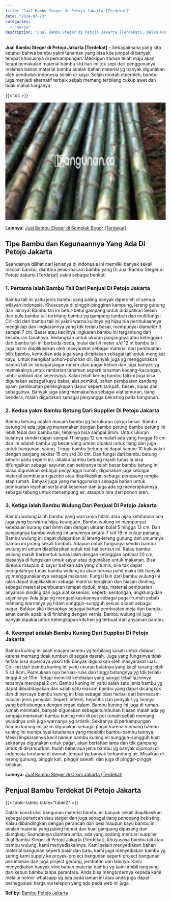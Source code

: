 ```yaml
---
title: "Jual Bambu Steger di Petojo Jakarta [Terdekat]"
date: "2024-07-23"
categories: 
  - "harga"
description: "Jual Bambu Steger di Petojo Jakarta [Terdekat]. Dalam konstruksi bangunan material bambu ini banyak sekali diaplikasikan sebagai perancah atau steger dan jug..."
---
```


**Jual Bambu Steger di Petojo Jakarta \[Terdekat\]** – Sebagaimana yang kita ketahui bahwa bambu yakni tanaman yang bisa kita jumpai di banyak tempat khususnya di perkampungan. Meskipun zaman telah maju akan tetapi pemakaian material bambu s/d hari ini tdk sepi dari penggunanya malahan bahan material bambu adalah bahan material yg banyak digunakan oleh penduduk indonesia selain dr kayu. Selain mudah diperoleh, bambu juga menjadi alternatif terbaik sebab memang terbilang cukup awet dan tidak mahal harganya.

{{< toc >}}

![Jual Bambu Steger di Petojo Jakarta [Terdekat]](/images/jual-bambu-tali-26.png)

**Lainnya:** [Jual Bambu Steger di Semplak Bogor \[Terdekat\]](https://bambu.bangunan.co/jual-bambu-steger-di-semplak-bogor-terdekat/)

## Tipe Bambu dan Kegunaannya Yang Ada Di Petojo Jakarta

Seandainya dilihat dari jenisnya di indonesia ini memiliki banyak sekali macam bambu, diantara jenis-macam bambu yang Di Jual Bambu Steger di Petojo Jakarta \[Terdekat\] yakni sebagai berikut;

### 1\. Pertama ialah Bambu Tali Dari Penjual Di Petojo Jakarta

Bambu tali ini yaitu jenis bambu yang paling banyak diperoleh di semua wilayah indonesia. Khususnya di pinggir-pinggiran kampung, lereng gunung dan lainnya. Bambu tali ini betul-betul gampang untuk didapatkan Selain dari pula bambu tali terbilang bambu yg gampang tumbuh dan multifungsi. Ciri-ciri dari bambu tali ini yakni warna kulitnya yg hijau tua permukaannya mengkilap dan lingkarannya yang tdk terlalu besar, mempunyai diameter 3 sampai 7 cm. Besar atau kecilnya lingkaran bambu ini tergantung dari kesuburan tanahnya. Sedangkan untuk ukuran panjangnya atau ketinggian dari bambu tali ini berbeda-beda, mulai dari 4 meter s/d 12 m bambu tali juga lazim diaplikasikan oleh masyarakat sebagai material dari pembuatan bilik bambu, kemudian ada juga yang diciptakan sebagai tali untuk mengikat kayu, untuk mengikat pohon-pohonan dll. Banyak juga yg menggunakan bambu tali ini sebagai pagar rumah atau pagar kebun dan juga banyak yg memakainya untuk rambatan tanaman seperti tanaman kacang-kacangan, umbi-umbian dan sejenisnya. Kalau telah kering bambu tali ini juga bisa digunakan sebagai kayu bakar, alat pemikul, bahan pembuatan kandang ayam, pembuatan perlengkapan dapur seperti tampah, besek, kipas dan sebagainya. Banyak juga yang memakainya sebagai alat jemuran, tiang bendera, malah digunakan sebagai penyangga bekisting pada bangunan.

### 2\. Kedua yakni Bambu Betung Dari Supplier Di Petojo Jakarta

Bambu betung adalah macam bambu yg berukuran cukup besar. Bambu betung ini ada juga yg menamakan dengan bambu petung bambu petung ini lebih tebal dari bambu tali, tebalnya bisa sampai 8mm. Untuk ukuran bulatnya sendiri dapat sampai 11 hingga 12 cm malah ada yang hingga 15 cm dan ini adalah bambu yg besar yang umum dipakai untuk tiang dan juga untuk bangunan, saung. Tinggi bambu betung ini dapat sampe 10 kaki yakni dengan panjang sekitar 15 cm s/d 30 cm. Dan fungsi dari bambu betung sendiri yaitu seperti ini; Jikalau bambu betung masih tunas ia bisa difungsikan sebagai sayuran dan sekiranya telah besar bambu betung ini biasa digunakan sebagai penyangga rumah, digunakan juga sebagai material pembuatan gazebo atau diaplikasikan sebagai penopang rangka atap rumah. Banyak juga yang menggunakan sebagai bahan untuk pembuatan lesehan serta alat kesenian dan juga ada yg menerapkannya sebagai tabung untuk menampung air, ataupun nira dari pohon aren.

### 3\. Ketiga ialah Bambu Wulung Dari Penjual Di Petojo Jakarta

Bambu wulung ialah bambu yang warnanya hitam atau hijau kehitaman ada juga yang berwarna hijau keunguan. Bambu wulung ini mempunyai ketebalan kurang dari 8mm dan dengan ukuran bulat 5 hingga 12 cm. Dan panjangnya bambu wulung ini umumnya antara 7 s/d 18 m cukup panjang. Bambu wulung ini dapat didapatkan di lereng-lereng gunung dan umumnya bambu ini jarang sekali tumbuh. Adapun untuk fungsinya sendiri bambu wulung ini umum diaplikasikan untuk hal-hal berikut ini. Kalau bambu wulung masih berbentuk tunas ialah dengan ketinggian optimal 20 cm, biasanya di fungsikan untuk sayur atau digunakan untuk makanan. Bisa direbus maupun di sayur bahkan ada yang ditumis, bila tdk dapat mengolahnya tunas bambu wulung ini akan berasa pahit maka tdk banyak yg menggunakannya sebagai makanan. Fungsi lain dari bambu wulung ini ialah dapat diaplikasikan sebagai material kerajinan dan hiasan dinding, sebagai material pembuatan tempat duduk, meja, material pembuatan anyaman dinding dan juga alat kesenian, seperti; kentongan, angklung dan sejenisnya. Ada juga yg mengaplikasikannya sebagai pagar rumah sebab memang warnanya yg hitam sungguh-sungguh sesuai dibuat sebagai pagar. Bahkan jika diterapkan sebagai bahan pembuatan meja dan bangku amat cantik apabila di finishing dengan vernis. Bambu wulung ini juga banyak dipakai untuk kelengkapan kitchen yg terbuat dari anyaman bambu.

### 4\. Keempat adalah Bambu Kuning Dari Supplier Di Petojo Jakarta

Bambu kuning ini ialah macam bambu yg terbilang susah untuk didapat karena memang tidak tumbuh di segala daerah. Juga yang fungsinya tidak terlalu bisa dipercaya yakni tdk banyak digunakan oleh masyarakat luas. Ciri-ciri dari bambu kuning ini yaitu ukuran bulatnya yang kecil kurang lebih 5 sd 8cm. Permukaan nya beruas-ruas dan tinggi batangnya yg tdk terlalu tinggi 4 sd 10m. Tetapi memiliki ketebalan yang sangat tebal lazimnya tebalnya mencapai 2 cm. Bambu kuning ini yaitu salah satu jenis bambu yg dapat dibudidayakan dan salah satu macam bambu yang dapat dicangkok dan di percaya bambu kuning ini bisa sebagai obat herbal dari bermacam-macam jenis penyakit. Seperti infeksi, hepatitis dan penyakit yg lainnya yang berhubungan dengan organ dalam. Bambu kuning ini juga di rumah-rumah minimalis, banyak digunakan sebagai tumbuhan hiasan malah ada yg sengaja menanam bambu kuning mini di pot pot rumah sebab memang wujudnya unik juga warnanya yg artistik. Sekiranya di perkampungan bambu kuning ini lazim digunakan sebagai pagar karena memang bambu kuning ini mempunyai ketahanan yang melebihi bambu-bambu lainnya. Meski lingkarannya kecil namun bambu kuning ini sungguh-sungguh kuat sekiranya digunakan untuk pagar, akan bertahan lama dan tdk gampang untuk di dihancurkan. Itulah beberapa jenis bambu yg banyak dijumpai di indonesia terutama di daerah-tempat yg banyak terkandung air, Misalkan di lereng gunung, pinggir kali, pinggir sawah, dan juga di pinggir-pinggir selokan.

**Lainnya:** [Jual Bambu Steger di Cikini Jakarta \[Terdekat\]](https://bambu.bangunan.co/jual-bambu-steger-di-cikini-jakarta-terdekat/)

## Penjual Bambu Terdekat Di Petojo Jakarta

{{< table-tables table="table2" >}}

Dalam konstruksi bangunan material bambu ini banyak sekali diaplikasikan sebagai perancah atau steger dan juga sebagai tiang penopang bekisting. Kalau dibandingkan dengan perancah dari besi maupun kayu bambu ini adalah material yang paling hemat dan kuat gampang dipasang dan diungkap. Seandainya diantara anda, ada yang sedang mencari supplier Jual Bambu Steger di Petojo Jakarta \[Terdekat\], khususnya bambu tali atau bambu wulung, kami menyediakannya. Kami selain menyediakan bahan material bangunan seperti pasir dan batu, kami juga menyediakan bambu yg sering kami supply ke proyek-project bangunan seperti project bangunan perumahan dan juga project gedung, jembatan dan lainnya. Kami menyediakan banyak stok bahan material bambu yg kami ambil langsung dari kebun bambu tanpa perantara. Anda bisa mengordernya kepada kami melalui nomor whatsapp yg ada pada laman ini atau anda juga dapat bernegosiasi harga via telepon yang ada pada web ini juga.

**Ref by:** [Bambu Petojo Jakarta](https://id.wikipedia.org/wiki/Bambu)
